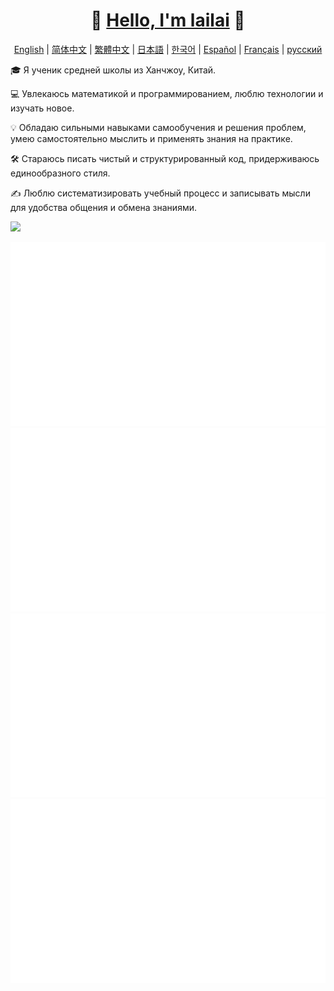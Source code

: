 <div align="center">
  <h1>🎉 <a href="https://lailai.one">Hello, I'm lailai</a> 🥳</h1>
  <p><a href="README.md">English</a> | <a href="README.zh-Hans.md">简体中文</a> | <a href="README.zh-Hant.md">繁體中文</a> | <a href="README.ja.md">日本語</a> | <a href="README.ko.md">한국어</a> | <a href="README.es.md">Español</a> | <a href="README.fr.md">Français</a> | <a href="README.ru.md">русский</a></p>
</div>

🎓 Я ученик средней школы из Ханчжоу, Китай.

💻 Увлекаюсь математикой и программированием, люблю технологии и изучать новое.

💡 Обладаю сильными навыками самообучения и решения проблем, умею самостоятельно мыслить и применять знания на практике.

🛠️ Стараюсь писать чистый и структурированный код, придерживаюсь единообразного стиля.

✍️ Люблю систематизировать учебный процесс и записывать мысли для удобства общения и обмена знаниями.

![](https://skillicons.dev/icons?i=c,cpp,py,java,md,latex,html,css,js,ts,react,tailwind,qt,cmake,npm,git,github,vscode,visualstudio,linux,windows,docker,cloudflare,wordpress&perline=12)

![](https://raw.githubusercontent.com/lailai0916/github-stats/master/generated/overview.svg#gh-light-mode-only)![](https://raw.githubusercontent.com/lailai0916/github-stats/master/generated/overview.svg#gh-dark-mode-only)
![](https://raw.githubusercontent.com/lailai0916/github-stats/master/generated/languages.svg#gh-light-mode-only)![](https://raw.githubusercontent.com/lailai0916/github-stats/master/generated/languages.svg#gh-dark-mode-only)
